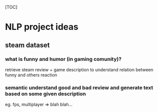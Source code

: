 [TOC]

# NLP project ideas

## steam dataset

### what is funny and humor (in gaming comunity)?

retrieve steam review + game description to understand relation between funny and others reaction

### semantic understand good and bad review and generate text based on some given description

eg. fps, multiplayer => blah blah...